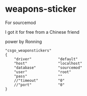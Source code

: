 # weapons-sticker
For sourcemod


I got it for free from a Chinese friend

power by  Ronning





	"csgo_weaponstickers"
    {
		"driver"			"default"
		"host"				"localhost"
		"database"			"sourcemod"
		"user"				"root"
		"pass"				""
		//"timeout"			"0"
		//"port"			"0"
	}
